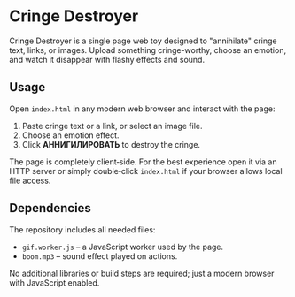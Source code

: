 # Cringe Destroyer

Cringe Destroyer is a single page web toy designed to "annihilate" cringe text, links, or images. Upload something cringe-worthy, choose an emotion, and watch it disappear with flashy effects and sound.

## Usage

Open `index.html` in any modern web browser and interact with the page:

1. Paste cringe text or a link, or select an image file.
2. Choose an emotion effect.
3. Click **АННИГИЛИРОВАТЬ** to destroy the cringe.

The page is completely client‑side. For the best experience open it via an HTTP server or simply double‑click `index.html` if your browser allows local file access.

## Dependencies

The repository includes all needed files:

- `gif.worker.js` – a JavaScript worker used by the page.
- `boom.mp3` – sound effect played on actions.

No additional libraries or build steps are required; just a modern browser with JavaScript enabled.
